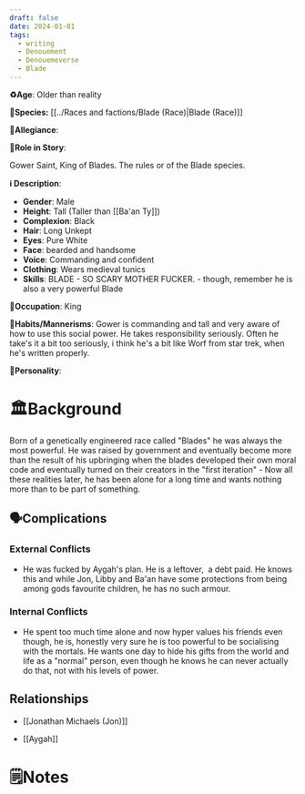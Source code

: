 ```yaml
---
draft: false
date: 2024-01-01
tags:
  - writing
  - Denouement
  - Denouemeverse
  - Blade
---
```


**♻️Age**:  Older than  reality

👾**Species:** [[../Races and factions/Blade (Race)|Blade (Race)]]

🏅**Allegiance**:

**🎲Role in Story**: 

Gower Saint, King of Blades. The rules or of the Blade species.

**ℹ️ Description**: 
* **Gender**:  Male
* **Height**:  Tall (Taller than [[Ba'an Ty]])
* **Complexion**: Black
* **Hair**: Long Unkept
* **Eyes**:  Pure White
* **Face**: bearded and handsome
* **Voice**: Commanding and confident
* **Clothing**:  Wears medieval tunics
* **Skills**: BLADE - SO SCARY MOTHER FUCKER. - though, remember he is also a very powerful Blade

**💼Occupation**: King

**🎺Habits/Mannerisms**: Gower is commanding and tall and very aware of how to use this social power. He takes responsibility seriously. Often he take's it a bit too seriously, i think he's a bit like Worf from star trek, when he's written properly.

**🧨Personality**: 

# 🏛️Background

Born of a genetically engineered race called "Blades" he was always the most powerful. He was raised by government and eventually become more than the result of his upbringing when the blades developed their own moral code and eventually turned on their creators in the "first iteration" - Now all these realities later, he has been alone for a long time and wants nothing more than to be part of something.

## 🗣️Complications

### **External Conflicts**

- He was fucked by Aygah's plan. He is a leftover,  a debt paid. He knows this and while Jon, Libby and Ba'an have some protections from being among gods favourite children, he has no such armour.

### **Internal Conflicts**

- He spent too much time alone and now hyper values his friends even though, he is, honestly very sure he is too powerful to be socialising with the mortals. He wants one day to hide his gifts from the world and life as a "normal" person, even though he knows he can never actually do that, not with his levels of power.

## Relationships

- [[Jonathan Michaels (Jon)]]

- [[Aygah]]

# 🗒️Notes